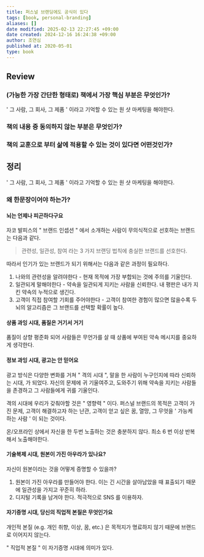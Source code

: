 ```yaml
---
title: 퍼스널 브랜딩에도 공식이 있다
tags: [book, personal-branding]
aliases: []
date modified: 2025-02-13 22:27:45 +09:00
date created: 2024-12-16 16:24:38 +09:00
author: 조연심
published at: 2020-05-01
type: book
---
```


## Review

### (가능한 가장 간단한 형태로) 책에서 가장 핵심 부분은 무엇인가?

' 그 사람, 그 회사, 그 제품 ' 이라고 기억할 수 있는 원 샷 마케팅을 해야한다.

### 책의 내용 중 동의하지 않는 부분은 무엇인가?

### 책의 교훈으로 부터 삶에 적용할 수 있는 것이 있다면 어떤것인가?

## 정리

' 그 사람, 그 회사, 그 제품 ' 이라고 기억할 수 있는 원 샷 마케팅을 해야한다.

### 왜 한문장이어야 하는가?

#### 뇌는 언제나 피곤하다구요

자코 발피스의 " 브랜드 인셉션 " 에서 소개하는 사람이 무의식적으로 선호하는 브랜드는 다음과 같다.

> 관련성, 일관성, 참여 라는 3 가지 브랜딩 법칙에 충실한 브랜드를 선호한다.

따라서 인기가 있는 브랜드가 되기 위해서는 다음과 같은 과정이 필요하다.

1. 나와의 관련성을 알려야한다 - 현재 목적에 가장 부합되는 것에 주의를 기울인다.
2. 일관되게 말해야한다 - 약속을 일관되게 지키는 사람을 신뢰한다. 내 평판은 내가 지킨 약속의 누적으로 생긴다.
3. 고객이 직접 참여할 기회를 주어야한다 - 고객이 참여한 경험이 많으면 많을수록 두뇌의 알고리즘은 그 브랜드를 선택할 확률이 높다.

#### 상품 과잉 시대, 품질은 거기서 거기

품질이 상향 평준화 되어 사람들은 무언가를 살 때 상품에 부여된 약속 메시지를 중요하게 생각한다.

#### 정보 과잉 시대, 광고는 안 믿어요

광고 방식은 다양한 변화를 거쳐 " 격의 시대 ", 말을 한 사람이 누구인지에 따라 신뢰하는 시대, 가 되었다. 자신의 문제에 귀 기울여주고, 도와주기 위해 약속을 지키는 사람들을 존경하고 그 사람들에게 귀를 기울인다.

격의 시대에 우리가 갖춰야할 것은 " 영향력 " 이다. 퍼스널 브랜드의 목적은 고객이 가진 문제, 고객이 해결하고자 하는 난관, 고객이 얻고 싶은 꿈, 열망, 그 무엇을 ' 가능케 하는 사람 ' 이 되는 것이다.

온/오프라인 상에서 자신을 한 두번 노출하는 것은 충분하지 않다. 최소 6 번 이상 반복해서 노출해야한다.

#### 기술복제 시대, 원본이 가진 아우라가 있나요?

자신이 원본이라는 것을 어떻게 증명할 수 있을까?

1. 원본이 가진 아우라를 만들어야 한다. 이는 긴 시간을 살아남았을 때 표출되기 때문에 일관성을 가지고 꾸준히 하라.
2. 디지털 기록을 남겨야 한다. 적극적으로 SNS 를 이용하자.

#### 자기증명 시대, 당신의 직업적 본질은 무엇인가요

개인적 본질 (e.g. 개인 취향, 이상, 꿈, etc.) 은 목적지가 명료하지 않기 때문에 브랜드로 이어지지 않는다.

" 직업적 본질 " 이 자기증명 시대에 의미가 있다.
